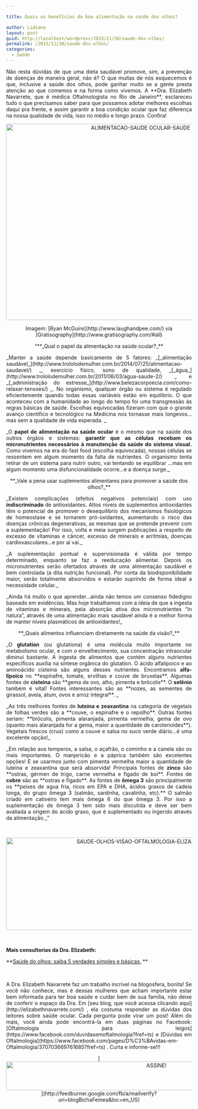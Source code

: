 ```yaml
---

title: Quais os benefícios da boa alimentação na saúde dos olhos?

author: Lidiane
layout: post
guid: http://localhost/wordpress/2015/11/30/saude-dos-olhos/
permalink: /2015/11/30/saude-dos-olhos/
categories:
  - Saúde
---
```

<p align="justify">
  Não resta dúvidas de que uma dieta saudável promove, sim, a prevenção de doenças de maneira geral, não é? O que muitas de nós esquecemos é que, inclusive a saúde dos olhos, pode ganhar muito se a gente presta atenção ao que comemos e na forma como vivemos. A **Dra. Elizabeth Navarrete, que é médica Oftalmologista no Rio de Janeiro**, esclareceu tudo o que precisamos saber para que possamos adotar melhores escolhas daqui pra frente, e assim garantir a boa condição ocular que faz diferença na nossa qualidade de vida, isso no médio e longo prazo. Confira!
</p>

<p align="center">
  <a href="http://www.trololodemulher.com.br/blog/wp-content/uploads/2015/11/ALIMENTACAO-SAUDE-OCULAR-SAUDE-DOS-OLHOS.jpg"><img class="alignnone size-full wp-image-11707" src="http://www.trololodemulher.com.br/blog/wp-content/uploads/2015/11/ALIMENTACAO-SAUDE-OCULAR-SAUDE-DOS-OLHOS.jpg" alt="ALIMENTACAO-SAUDE OCULAR-SAUDE DOS OLHOS" width="800" height="532" /></a>
</p>

<p align="center">
  Imagem: [Ryan McGuire](http://www.laughandpee.com/)  via [Gratisography](http://www.gratisography.com/#all) 
</p>

<p align="center">
  “**_Qual o papel da alimentação na saúde ocular?_**
</p>

<p style="text-align: justify;">
  _Manter a saúde depende basicamente de 5 fatores: _[_alimentação saudável_](http://www.trololodemulher.com.br/2014/07/25/alimentacao-saudavel/) _, exercício físico, sono de qualidade, _[_água_](http://www.trololodemulher.com.br/2011/06/03/agua-saude-2/) _ e _[_administração do estresse_](http://www.belezacorpoecia.com/como-relaxar-tensoes/) _. No organismo, qualquer órgão ou sistema é regulado eficientemente quando todas essas variáveis estão em equilíbrio. O que aconteceu com a humanidade ao longo do tempo foi uma transgressão às regras básicas de saúde. Escolhas equivocadas fizeram com que o grande avanço científico e tecnológico na Medicina nos tornasse mais longevos&#8230; mas sem a qualidade de vida esperada. _
</p>

<p style="text-align: justify;">
  _O <b>papel de alimentação na saúde ocular</b> é o mesmo que na saúde dos outros órgãos e sistemas: <b>garantir que as células recebam os micronutrientes necessários à manutenção da saúde do sistema visual. </b>Como vivemos na era do fast food (escolha equivocada), nossas células se ressentem em algum momento da falta de nutrientes. O organismo tenta retirar de um sistema para nutrir outro, vai tentando se equilibrar &#8230;mas em algum momento uma disfuncionalidade ocorre&#8230;e a doença surge._
</p>

<p align="center">
  **_Vale a pena usar suplementos alimentares para promover a saúde dos olhos?_**
</p>

<p style="text-align: justify;">
  _Existem complicações (efeitos negativos potenciais) com uso <b>indiscriminado </b>de antioxidantes. Altos níveis de suplementos antioxidantes têm o potencial de promover o desequilíbrio dos mecanismos fisiológicos de homeostase e se tornarem pró-oxidantes, aumentando o risco das doenças crônicas degenerativas, as mesmas que se pretende prevenir com a suplementação! Por isso, volta e meia surgem publicações a respeito de excesso de vitaminas e câncer, excesso de minerais e arritmias, doenças cardiovasculares&#8230;e por aí vai._
</p>

<p style="text-align: justify;">
  _A suplementação pontual e supervisionada é válida por tempo determinado, enquanto se faz a reeducação alimentar. Depois os micronutrientes serão ofertados através de uma alimentação saudável e bem controlada (a dita nutrição funcional). Por conta da biodisponibilidade maior, serão totalmente absorvidos e estarão suprindo de forma ideal a necessidade celular._
</p>

<p style="text-align: justify;">
  _Ainda há muito o que aprender&#8230;ainda não temos um consenso fidedigno baseado em evidências. Mas hoje trabalhamos com a ideia de que a ingesta de vitaminas e minerais, pela absorção ativa dos micronutrientes “in natura”, através de uma alimentação mais saudável ainda é a melhor forma de manter níveis plasmáticos de antioxidantes!_
</p>

<p align="center">
  **_Quais alimentos influenciam diretamente na saúde da visão?_**
</p>

<p style="text-align: justify;">
  _O <b>glutation</b> (ou glutationa) é uma molécula muito importante no metabolismo ocular, e com o envelhecimento, sua concentração intraocular diminui bastante. A ingesta de alimentos que contém alguns nutrientes específicos auxilia na síntese orgânica do glutation. O ácido alfalipoico e ao aminoácido cisteina são alguns desses nutrientes. Encontramos <b>alfa-lipoico</b> no **espinafre, tomate, ervilhas e couve de bruxelas**. Algumas fontes de <b>cisteina</b> são **gema de ovo, alho, pimenta e brócolis**. O <b>selênio</b> também é vital! Fontes interessantes são as **nozes, as sementes de girassol, aveia, atum, ovos e arroz integral**. _
</p>

<p style="text-align: justify;">
  _As três melhores fontes de <b>luteína e zeaxantina</b> na categoria de vegetais de folhas verdes são a **couve, o espinafre e o repolho**. Outras fontes seriam: **brócolis, pimenta alaranjada, pimenta vermelha, gema de ovo (quanto mais alaranjada for a gema, maior a quantidade de carotenoides**). Vegetais frescos (crus) como a couve e salsa no suco verde diário&#8230;é uma excelente opção!_
</p>

<p style="text-align: justify;">
  _Em relação aos temperos, a salsa, o açafrão, o cominho e a canela são os mais importantes. O manjericão e a páprica também são excelentes opções! E se usarmos junto com pimenta vermelha maior a quantidade de luteína e zeaxantina que será absorvida! Principais fontes de <b>zinco</b> são **ostras, gérmen de trigo, carne vermelha e fígado de boi**. Fontes de <b>cobre</b> são as **ostras e fígado**. As fontes de <b>ômega 3</b> são principalmente os **peixes de agua fria, ricos em EPA e DHA, ácidos graxos de cadeia longa, do grupo ômega 3 (salmão, sardinha, cavalinha, etc).** O salmão criado em cativeiro tem mais ômega 6 do que ômega 3. Por isso a suplementação de ômega 3 tem sido mais discutida e deve ser bem avaliada a origem do ácido graxo, que é suplementado ou ingerido através da alimentação._”
</p>

&nbsp;

<p align="center">
  <a href="http://www.trololodemulher.com.br/blog/wp-content/uploads/2014/11/SAUDE-OLHOS-VISAO-OFTALMOLOGIA-ELIZABETH-NAVARRETE.png"><img class="alignnone size-full wp-image-10588" src="http://www.trololodemulher.com.br/blog/wp-content/uploads/2014/11/SAUDE-OLHOS-VISAO-OFTALMOLOGIA-ELIZABETH-NAVARRETE.png" alt="SAUDE-OLHOS-VISAO-OFTALMOLOGIA-ELIZABETH NAVARRETE" width="800" height="251" /></a>
</p>

&nbsp;

**Mais consultorias da Dra. Elizabeth:**

**[Saúde do olhos: saiba 5 verdades simples e básicas.](http://www.trololodemulher.com.br/2014/11/12/saude-olhos-visao-oftalmologia/) **

&nbsp;

<p align="justify">
  A Dra. Elizabeth Navarrete faz um trabalho incrível na blogosfera, bonita! Se você não conhece, mas é dessas mulheres que acham importante estar bem informada para ter boa saúde e cuidar bem de sua família, não deixe de conferir o espaço da Dra. Em [seu blog, que você acessa clicando aqui](http://elizabethnavarrete.com/) , ela costuma responder as dúvidas dos leitores sobre saúde ocular. Cada pergunta pode virar um post! Além do mais, você ainda pode encontrá-la em duas páginas no Facebook: [Oftalmologia para leigos](https://www.facebook.com/duvidasemoftalmologia?fref=ts)  e [Dúvidas em Oftalmologia](https://www.facebook.com/pages/D%C3%BAvidas-em-Oftalmologia/370703669761685?fref=ts) . Curta e informe-se!!!
</p>

<p align="center">
  [<img class="alignnone size-full wp-image-10439" src="http://www.trololodemulher.com.br/blog/wp-content/uploads/2014/09/ASSINE.png" alt="ASSINE!" width="800" height="78" />](http://feedburner.google.com/fb/a/mailverify?uri=blogBichaFemea&loc=en_US) 
</p>

<p align="justify">
